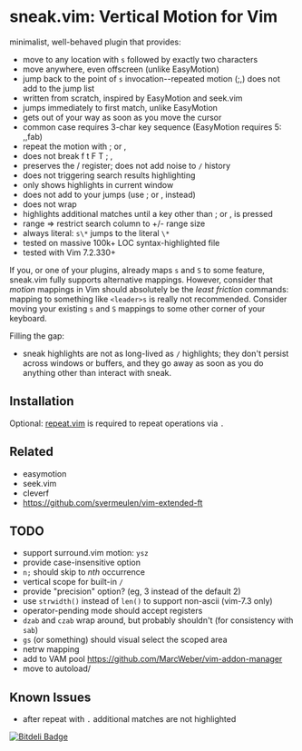 # sneak.vim: Vertical Motion for Vim

minimalist, well-behaved plugin that provides:
  - move to any location with `s` followed by exactly two characters
  - move anywhere, even offscreen (unlike EasyMotion)
  - jump back to the point of `s` invocation--repeated motion (;,) does not 
    add to the jump list
  - written from scratch, inspired by EasyMotion and seek.vim
  - jumps immediately to first match, unlike EasyMotion
  - gets out of your way as soon as you move the cursor
  - common case requires 3-char key sequence (EasyMotion requires 5: ,,fab)
  - repeat the motion with ; or ,
  - does not break f t F T ; ,
  - preserves the / register; does not add noise to `/` history
  - does not triggering search results highlighting
  - only shows highlights in current window
  - does not add to your jumps (use ; or , instead)
  - does not wrap
  - highlights additional matches until a key other than ; or , is pressed
  - range => restrict search column to +/- range size
  - always literal: `s\*` jumps to the literal `\*`
  - tested on massive 100k+ LOC syntax-highlighted file
  - tested with Vim 7.2.330+

If you, or one of your plugins, already maps `s` and `S` to some feature, sneak.vim 
fully supports alternative mappings. However, consider that *motion* mappings 
in Vim should absolutely be the *least friction* commands: mapping to something 
like `<leader>s` is really not recommended. Consider moving your existing `s` 
and `S` mappings to some other corner of your keyboard. 

Filling the gap: 
- sneak highlights are not as long-lived as `/` highlights; they don't persist 
  across windows or buffers, and they go away as soon as you do anything other 
  than interact with sneak. 


## Installation

Optional: [repeat.vim](https://github.com/tpope/vim-repeat) is required to repeat operations via `.`

## Related
* easymotion
* seek.vim
* cleverf
* https://github.com/svermeulen/vim-extended-ft

## TODO
* support surround.vim motion: `ysz`
* provide case-insensitive option
* `n;` should skip to *nth* occurrence
* vertical scope for built-in `/`
* provide "precision" option? (eg, 3 instead of the default 2)
* use `strwidth()` instead of `len()` to support non-ascii (vim-7.3 only) 
* operator-pending mode should accept registers
* `dzab` and `czab` wrap around, but probably shouldn't (for consistency with `sab`)
* `gs` (or something) should visual select the scoped area
* netrw mapping
* add to VAM pool https://github.com/MarcWeber/vim-addon-manager
* move to autoload/

## Known Issues
* after repeat with `.` additional matches are not highlighted



[![Bitdeli Badge](https://d2weczhvl823v0.cloudfront.net/justinmk/vim-sneak/trend.png)](https://bitdeli.com/free "Bitdeli Badge")

